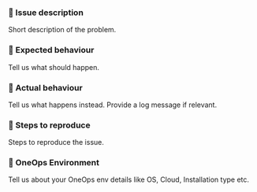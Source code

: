 ### :radio_button: Issue description
Short description of the problem.

### :radio_button: Expected behaviour
Tell us what should happen.

### :radio_button: Actual behaviour
Tell us what happens instead. Provide a log message if relevant.

### :radio_button: Steps to reproduce
Steps to reproduce the issue.

### :radio_button: OneOps Environment
Tell us about your OneOps env details like OS, Cloud, Installation type etc.